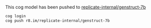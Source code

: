 This cog model has been pushed to [replicate-internal/genstruct-7b](https://replicate.com/replicate-internal/genstruct-7b)

```bash
cog login
cog push r8.im/replicate-internal/genstruct-7b
```
